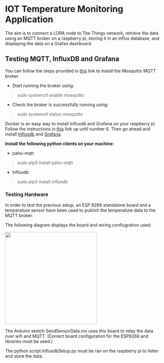 # IOT Temperature Monitoring Application

The aim is to connect a LORA node to The Things network, retrieve the data using an MQTT broker on a raspberry pi, storing it in an influx database, and displaying the data on a Grafan dashboard.

## Testing MQTT, InfluxDB and Grafana 

You can follow the steps provided in [this](https://mosquitto.org/download/) link to install the Mosquitto MQTT broker.

- Start running the broker using:
> sudo systemctl enable mosquitto
- Check the broker is successfully running using:
> sudo systemctl status mosquitto


Docker is an easy way to install Influxdb and Grafana on your raspberry pi. Follow the instructions in [this](https://www.docker.com/blog/happy-pi-day-docker-raspberry-pi/) link up until number 6. Then go ahead and install [Influxdb](https://hub.docker.com/_/influxdb) and [Grafana](https://hub.docker.com/r/grafana/grafana).

**Install the following python clients on your machine:**

- paho-mqtt
> sudo pip3 install paho-mqtt
- Influxdb
> sudo pip3 install influxdb

### Testing Hardware 

In order to test the previous setup, an ESP 8266 standalone board and a temperature sensor have been used to publish the temperature data to the MQTT broker. 

The following diagram displays the board and wiring confiugration used:

<img src="ok.png" width="300" >

The Arduino sketch SendSensorData.ino uses this board to relay the data over wifi and MQTT. (Correct board configuration for the ESP8266 and libraries must be used.)

The python script InfluxdbSetup.py must be ran on the raspberry pi to listen and store the data. 

